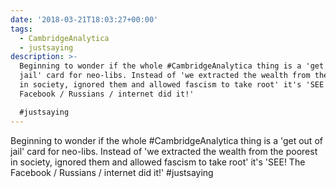 ```yaml
---
date: '2018-03-21T18:03:27+00:00'
tags:
  - CambridgeAnalytica
  - justsaying
description: >-
  Beginning to wonder if the whole #CambridgeAnalytica thing is a 'get out of
  jail' card for neo-libs. Instead of 'we extracted the wealth from the poorest
  in society, ignored them and allowed fascism to take root' it's 'SEE! The
  Facebook / Russians / internet did it!'

  #justsaying
---
```

Beginning to wonder if the whole #CambridgeAnalytica thing is a 'get out of jail' card for neo-libs. Instead of 'we extracted the wealth from the poorest in society, ignored them and allowed fascism to take root' it's 'SEE! The Facebook / Russians / internet did it!'
#justsaying
